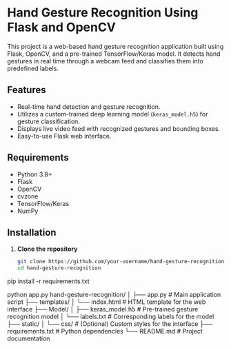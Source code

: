 # Hand Gesture Recognition Using Flask and OpenCV

This project is a web-based hand gesture recognition application built using Flask, OpenCV, and a pre-trained TensorFlow/Keras model. It detects hand gestures in real time through a webcam feed and classifies them into predefined labels.

## Features
- Real-time hand detection and gesture recognition.
- Utilizes a custom-trained deep learning model (`keras_model.h5`) for gesture classification.
- Displays live video feed with recognized gestures and bounding boxes.
- Easy-to-use Flask web interface.

## Requirements
- Python 3.8+
- Flask
- OpenCV
- cvzone
- TensorFlow/Keras
- NumPy

## Installation

1. **Clone the repository**
   ```bash
   git clone https://github.com/your-username/hand-gesture-recognition.git
   cd hand-gesture-recognition
   
pip install -r requirements.txt

python app.py
hand-gesture-recognition/
│
├── app.py                  # Main application script
├── templates/
│   └── index.html          # HTML template for the web interface
├── Model/
│   ├── keras_model.h5      # Pre-trained gesture recognition model
│   └── labels.txt          # Corresponding labels for the model
├── static/
│   └── css/                # (Optional) Custom styles for the interface
├── requirements.txt        # Python dependencies
└── README.md               # Project documentation

